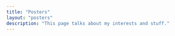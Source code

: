 ```yaml
---
title: "Posters"
layout: "posters"
description: "This page talks about my interests and stuff."
---
```

